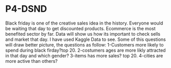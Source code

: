 # P4-DSND
Black friday is one of the creative sales idea in the history. Everyone would be waiting that day to get discounted products. Ecommerce is the most benefited sector by far. Data will show us how its important to check sells and market  that day. I have used Kaggle Data to see.  Some of this questions will draw better picture, the questions as follow: 
1-Customers more likely to spend during black firday?top 20. 
2-costumers ages are more likly attracted in that day and which gender? 
3-items has more sales? top 20.
4-cities are more active than others? 

